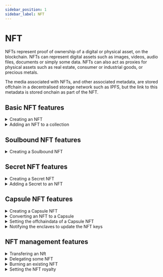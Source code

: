 ```yaml
---
sidebar_position: 1
sidebar_label: NFT
---
```


# NFT

NFTs represent proof of ownership of a digital or physical asset, on the blockchain. NFTs can represent digital assets such as images, videos, audio files, documents or simply some data. NFTs can also act as proxies for physical assets such as real estate, consumer or industrial goods, or precious metals.

The media associated with NFTs, and other associated metadata, are stored offchain in a decentralised storage network such as IPFS, but the link to this metadata is stored onchain as part of the NFT.

## Basic NFT features

<details className="toggle">
    <summary>Creating an NFT</summary>
    <div>
        Create NFT on the Ternoa chain.
    </div>
    <a to="/for-developers/guides/NFT/basic-NFT/mint-NFT" className='button purpleBtn noUnderline my2'>
        View code
    </a>
</details>
<details className="toggle">
    <summary>Adding an NFT to a collection</summary>
    <div>
        Add an NFT to an existing collection.
    </div>
</details>

## Soulbound NFT features

<details className="toggle">
  <summary>Creating a Soulbound NFT</summary>
    <div>   
        Create a basic Soulbound NFT on chain.
    </div>
    <a to="/for-developers/guides/NFT/soulbound-NFT/mint-soulbound-NFT" className='button purpleBtn noUnderline my2'>
        View code
    </a>
</details>

## Secret NFT features

<details className="toggle">
  <summary>Creating a Secret NFT</summary>
  <div>
    Create a Secret NFT on chain.
  </div>
  <a to="/for-developers/guides/NFT/secret-NFT/mint-secret-NFT" className='button purpleBtn noUnderline my2'>
        View code
    </a>
</details>

<details className="toggle">
  <summary>Adding a Secret to an NFT</summary>
  <div>   
    Adds a Secret to an existing NFT on chain.
  </div>
</details>

## Capsule NFT features

<details className="toggle">
    <summary>Creating a Capsule NFT</summary>
    <div>   
        Create a Capsule NFT on chain.
    </div>
</details>
<details className="toggle">
    <summary>Converting an NFT to a Capsule</summary>
    <div>   
        Convert an existing basic NFT into a Capsule NFT.
    </div>
</details>
<details className="toggle">
    <summary>Setting the offchaindata of a Capsule NFT</summary>
    <div>   
        Set the offchain data of a Capsule NFT.
    </div>
</details>
<details className="toggle">
    <summary>Notifying the enclaves to update the NFT keys</summary>
    <div>   
        Notifies the enclaves that capsule owner requests new keys.
    </div>
</details>

## NFT management features

<details className="toggle">
    <summary>Transfering an Nft</summary>
    <div>
        Send an NFT to someone.
    </div>
    <a to="/for-developers/guides/NFT/manage-NFT/NFT-transfer" className='button purpleBtn noUnderline my2'>
        View code
    </a>
</details>
<details className="toggle">
    <summary>Delegating some NFT</summary>
    <div>
        Delegate an NFT to someone.
    </div>
    <a to="/for-developers/guides/NFT/manage-NFT/NFT-delegation" className='button purpleBtn noUnderline my2'>
        View code
    </a>
</details>
<details className="toggle">
    <summary>Burning an existing NFT</summary>
    <div>
        Burn NFT from the chain.
    </div>
    <a to="/for-developers/guides/NFT/manage-NFT/NFT-burn" className='button purpleBtn noUnderline my2'>
        View code
    </a>
</details>
<details className="toggle">
    <summary>Setting the NFT royalty</summary>
    <div>
        Set the royalty of an NFT: A Percentage of all second sales that the creator will receive.
    </div>
    <a to="/for-developers/guides/NFT/manage-NFT/NFT-royalty" className='button purpleBtn noUnderline my2'>
        View code
    </a>
</details>
